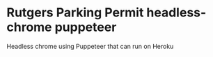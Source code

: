 # Rutgers Parking Permit headless-chrome puppeteer
Headless chrome using Puppeteer that can run on Heroku

